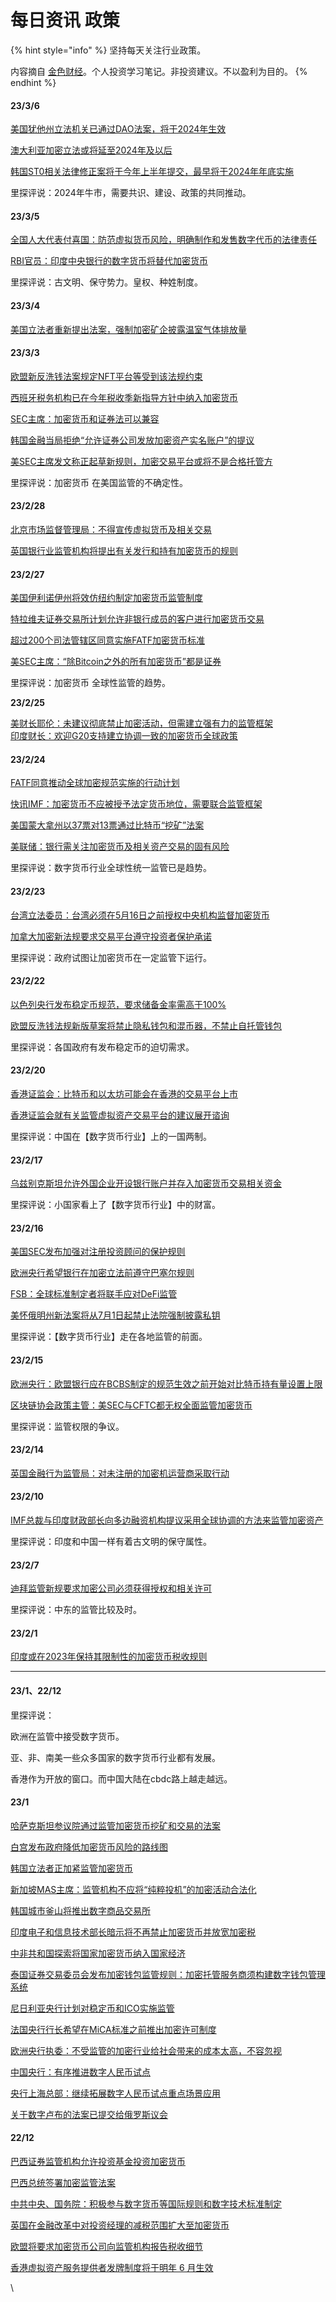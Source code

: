 # 每日资讯 政策

{% hint style="info" %}
坚持每天关注行业政策。

内容摘自 [金色财经](https://www.jinse.com/)。个人投资学习笔记。非投资建议。不以盈利为目的。
{% endhint %}

#### 23/3/6

[美国犹他州立法机关已通过DAO法案，将于2024年生效](https://www.jinse.com/lives/337620.html)

[澳大利亚加密立法或将延至2024年及以后](https://www.jinse.com/lives/337594.html)

[韩国ST0相关法律修正案将于今年上半年提交，最早将于2024年年底实施](https://www.jinse.com/lives/337562.html)

里探评说：2024年牛市，需要共识、建设、政策的共同推动。

#### 23/3/5

[全国人大代表付喜国：防范虚拟货币风险，明确制作和发售数字代币的法律责任](https://www.jinse.com/lives/337506.html)

[RBI官员：印度中央银行的数字货币将替代加密货币](https://www.jinse.com/lives/337504.html)

里探评说：古文明、保守势力。皇权、种姓制度。

#### 23/3/4

[美国立法者重新提出法案，强制加密矿企披露温室气体排放量](https://www.jinse.com/lives/337382.html)

#### 23/3/3

[欧盟新反洗钱法案规定NFT平台等受到该法规约束](https://www.jinse.com/lives/337368.html)

[西班牙税务机构已在今年税收季新指导方针中纳入加密货币](https://www.jinse.com/lives/337347.html)

[SEC主席：加密货币和证券法可以兼容](https://www.jinse.com/lives/337324.html)

[韩国金融当局拒绝“允许证券公司发放加密资产实名账户”的提议](https://www.jinse.com/lives/337319.html)

[美SEC主席发文称正起草新规则，加密交易平台或将不是合格托管方](https://www.jinse.com/lives/337272.html)

里探评说：加密货币 在美国监管的不确定性。

#### 23/2/28

[北京市场监督管理局：不得宣传虚拟货币及相关交易](https://www.jinse.com/lives/336898.html)

[英国银行业监管机构将提出有关发行和持有加密货币的规则](https://www.jinse.com/lives/336787.html)

#### 23/2/27

[美国伊利诺伊州将效仿纽约制定加密货币监管制度](https://www.jinse.com/lives/336772.html)

[特拉维夫证券交易所计划允许非银行成员的客户进行加密货币交易](https://www.jinse.com/lives/336768.html)

[超过200个司法管辖区同意实施FATF加密货币标准](https://www.jinse.com/lives/336746.html)

[美SEC主席：“除Bitcoin之外的所有加密货币”都是证券](https://www.jinse.com/lives/336667.html)

里探评说：加密货币 全球性监管的趋势。

**23/2/25**

[美财长耶伦：未建议彻底禁止加密活动，但需建立强有力的监管框架](https://www.jinse.com/lives/336548.html)\
[印度财长：欢迎G20支持建立协调一致的加密货币全球政策](https://www.jinse.com/lives/336532.html)

#### **23/2/24**

[FATF同意推动全球加密规范实施的行动计划](https://www.jinse.com/lives/336458.html)

[​快讯 ​IMF：加密货币不应被授予法定货币地位，需要联合监管框架](https://www.jinse.com/lives/336416.html)

[美国蒙大拿州以37票对13票通过比特币“挖矿”法案](https://www.jinse.com/lives/336355.html)

[美联储：银行需关注加密货币及相关资产交易的固有风险](https://www.jinse.com/lives/336352.html)

里探评说：数字货币行业全球性统一监管已是趋势。

#### **23/2/23**

[台湾立法委员：台湾必须在5月16日之前授权中央机构监督加密货币](https://www.jinse.com/lives/336288.html)

[加拿大加密新法规要求交易平台遵守投资者保护承诺](https://www.jinse.com/lives/336168.html)

里探评说：政府试图让加密货币在一定监管下运行。

#### **23/2/22**

[以色列央行发布稳定币规范，要求储备金率需高于100%](https://www.jinse.com/lives/336137.html)

[欧盟反洗钱法规新版草案将禁止隐私钱包和混币器，不禁止自托管钱包](https://www.jinse.com/lives/336124.html)

里探评说：各国政府有发布稳定币的迫切需求。

#### **23/2/20**

[香港证监会：比特币和以太坊可能会在香港的交易平台上市](https://www.jinse.com/lives/335762.html)

[香港证监会就有关监管虚拟资产交易平台的建议展开谘询](https://www.jinse.com/lives/335759.html)

里探评说：中国在【数字货币行业】上的一国两制。

#### **23/2/17**

[乌兹别克斯坦允许外国企业开设银行账户并存入加密货币交易相关资金](https://www.jinse.com/lives/335458.html)

里探评说：小国家看上了【数字货币行业】中的财富。

#### **23/2/16**

[美国SEC发布加强对注册投资顾问的保护规则](https://www.jinse.com/lives/335367.html)

[欧洲央行希望银行在加密立法前遵守巴塞尔规则](https://www.jinse.com/lives/335358.html)

[FSB：全球标准制定者将联手应对DeFi监管](https://www.jinse.com/lives/335321.html)

[美怀俄明州新法案将从7月1日起禁止法院强制披露私钥](https://www.jinse.com/lives/335294.html)

里探评说：【数字货币行业】走在各地监管的前面。

#### **23/2/15**

[欧洲央行：欧盟银行应在BCBS制定的规范生效之前开始对比特币持有量设置上限](https://www.jinse.com/lives/335168.html)

[区块链协会政策主管：美SEC与CFTC都无权全面监管加密货币](https://www.jinse.com/lives/335154.html)

里探评说：监管权限的争议。

#### **23/2/14**

[英国金融行为监管局：对未注册的加密机运营商采取行动](https://www.jinse.com/lives/334996.html)

#### **23/2/10**

[IMF总裁与印度财政部长向多边融资机构提议采用全球协调的方法来监管加密资产](https://www.jinse.com/lives/334436.html)

里探评说：印度和中国一样有着古文明的保守属性。

#### **23/2/7**

[迪拜监管新规要求加密公司必须获得授权和相关许可](https://www.jinse.com/lives/334083.html)

里探评说：中东的监管比较及时。

#### **23/2/1**

[印度或在2023年保持其限制性的加密货币税收规则](https://www.jinse.com/lives/333276.html)

****

#### **23/1、22/12**

里探评说：

欧洲在监管中接受数字货币。

亚、非、南美一些众多国家的数字货币行业都有发展。

香港作为开放的窗口。而中国大陆在cbdc路上越走越远。

#### **23/1**

[哈萨克斯坦参议院通过监管加密货币挖矿和交易的法案](https://www.jinse.com/lives/332992.html)

[白宫发布政府降低加密货币风险的路线图](https://www.jinse.com/lives/332759.html)

[韩国立法者正加紧监管加密货币](https://www.jinse.com/lives/332675.html)

[新加坡MAS主席：监管机构不应将“纯粹投机”的加密活动合法化](https://www.jinse.com/lives/332479.html)

[韩国城市釜山将推出数字商品交易所](https://www.jinse.com/lives/332049.html)

[印度电子和信息技术部长暗示将不再禁止加密货币并放宽加密税](https://www.jinse.com/lives/332016.html)

[中非共和国探索将国家加密货币纳入国家经济](https://www.jinse.com/lives/331912.html)

[泰国证券交易委员会发布加密钱包监管规则：加密托管服务商须构建数字钱包管理系统](https://www.jinse.com/lives/331698.html)

[尼日利亚央行计划对稳定币和ICO实施监管](https://www.jinse.com/lives/330887.html)

[法国央行行长希望在MiCA标准之前推出加密许可制度](https://www.jinse.com/lives/330431.html)

[欧洲央行执委：不受监管的加密行业给社会带来的成本太高，不容忽视](https://www.jinse.com/lives/330426.html)

[中国央行：有序推进数字人民币试点](https://www.jinse.com/lives/330241.html)

[央行上海总部：继续拓展数字人民币试点重点场景应用](https://www.jinse.com/lives/330782.html)

[关于数字卢布的法案已提交给俄罗斯议会](https://www.jinse.com/lives/329913.html)

#### **22/12**

[巴西证券监管机构允许投资基金投资加密货币](https://www.jinse.com/lives/329127.html)

[巴西总统签署加密监管法案](https://www.jinse.com/lives/328997.html)

[中共中央、国务院：积极参与数字货币等国际规则和数字技术标准制定](https://www.jinse.com/lives/328608.html)

[英国在金融改革中对投资经理的减税范围扩大至加密货币](https://www.jinse.com/lives/327532.html)

[欧盟将要求加密货币公司向监管机构报告税收细节](https://www.jinse.com/lives/327462.html)

[香港虚拟资产服务提供者发牌制度将于明年 6 月生效](https://www.jinse.com/lives/327400.html)

\
